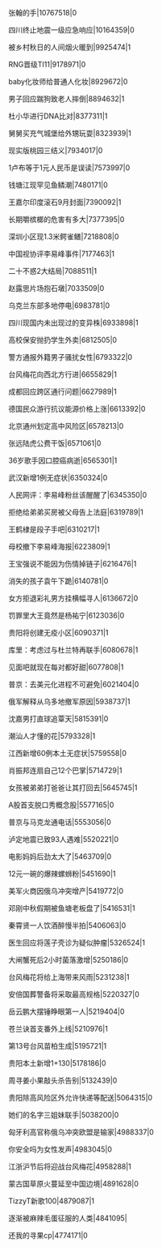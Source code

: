 张翰的手|10767518|0

四川终止地震一级应急响应|10164359|0

被乡村秋日的人间烟火暖到|9925474|1

RNG晋级TI11|9178971|0

baby化妆师给普通人化妆|8929672|0

男子回应踹狗致老人摔倒|8894632|1

杜小华进行DNA比对|8377311|1

舅舅买充气城堡给外甥玩耍|8323939|1

现实版桃园三结义|7934017|0

1卢布等于1元人民币是误读|7573997|0

钱塘江现罕见鱼鳞潮|7480171|0

王嘉尔印度滚石9月封面|7390092|1

长期嚼槟榔的危害有多大|7377395|0

深圳小区现1.3米鳄雀鳝|7218808|0

中国视协评李易峰事件|7177463|1

二十不惑2大结局|7088511|1

赵露思片场抱石墩|7033509|0

乌克兰东部多地停电|6983781|0

四川现国内未出现过的变异株|6933898|1

高校保安抛扔学生外卖|6812505|0

警方通报外籍男子骚扰女性|6793322|0

台风梅花向西北方行进|6655829|1

成都回应跨区通行问题|6627989|1

德国民众游行抗议能源价格上涨|6613392|0

北京通州划定高中风险区|6578213|0

张远陆虎公费干饭|6571061|0

36岁歌手因口腔癌病逝|6565301|1

武汉新增1例无症状|6350324|0

人民网评：李易峰粉丝该醒醒了|6345350|0

拒绝给弟弟买房被父母告上法庭|6319789|1

王鹤棣是段子手吧|6310217|1

母校撤下李易峰海报|6223809|1

王宝强说不能因为伤情掉链子|6216476|1

消失的孩子袁午下跪|6140781|0

女方拒退彩礼男方挂横幅寻人|6136672|0

罚罪里大王竟然是杨祐宁|6123036|0

贵阳将创建无疫小区|6090371|1

库里：考虑过与杜兰特再联手|6080678|1

见面吧就现在每对都好甜|6077808|1

普京：去美元化进程不可避免|6021404|0

俄军解释从乌多地撤军原因|5938737|1

沈嘉男打直球追覃天|5815391|0

潮汕人才懂的花|5793328|1

江西新增60例本土无症状|5759558|0

肖振邦连扇自己12个巴掌|5714729|1

女孩被弟弟打爸爸让其打回去|5645745|1

A股首支脱口秀概念股|5577165|0

普京与马克龙通电话|5553056|0

泸定地震已致93人遇难|5520221|0

电影妈妈后劲太大了|5463709|0

12元一碗的爆辣螺蛳粉|5451690|1

美军火商因俄乌冲突增产|5419772|0

邓刚中秋假期被鱼塘老板盘了|5416531|1

秦霄贤一人饮酒醉慢半拍|5406063|0

医生回应将莲子壳诊为疑似肿瘤|5326524|1

大闸蟹死后2小时菌落激增|5250186|0

台风梅花将给上海带来风雨|5231238|1

安倍国葬警备将采取最高规格|5220327|0

岳云鹏大摆锤睁眼第一人|5219404|0

苍兰诀首支番外上线|5210976|1

第13号台风苗柏生成|5195721|1

贵阳本土新增1+130|5178186|0

周寻姜小果敲头杀告别|5132439|0

贵阳除高风险区外允许快递等配送|5064315|0

她们的名字三姐妹联手|5038200|0

匈牙利高官称俄乌冲突欧盟是输家|4988337|0

你安全吗为女性发声|4983045|0

江浙沪节后将迎战台风梅花|4958288|1

蒙古国草原火蔓延至中国边境|4891628|0

TizzyT新歌100|4879087|1

逐渐被麻辣毛蛋征服的人类|4841095|

还我的寻果cp|4774171|0

